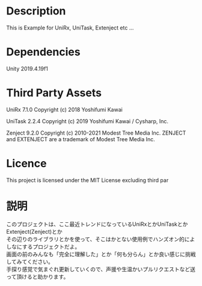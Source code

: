 # Description
This is Example for UniRx, UniTask, Extenject etc ...


# Dependencies
Unity 2019.4.19f1

# Third Party Assets
UniRx 7.1.0
Copyright (c) 2018 Yoshifumi Kawai

UniTask 2.2.4
Copyright (c) 2019 Yoshifumi Kawai / Cysharp, Inc.

Zenject 9.2.0
Copyright (c) 2010-2021 Modest Tree Media Inc. ZENJECT and EXTENJECT are a trademark of Modest Tree Media Inc.

# Licence
This project is licensed under the MIT License excluding third par


# 説明
このプロジェクトは、ここ最近トレンドになっているUniRxとかUniTaskとかExtenject(Zenject)とか  
その辺りのライブラリとかを使って、そこはかとない使用例でハンズオン的によしなにするプロジェクトだよ。  
画面の前のみんなも「完全に理解した」とか「何も分らん」とか良い感じに挑戦してみてください。  
手探り感覚で気まぐれ更新していくので、声援や生温かいプルリクエストなど送って頂けると助かります。
